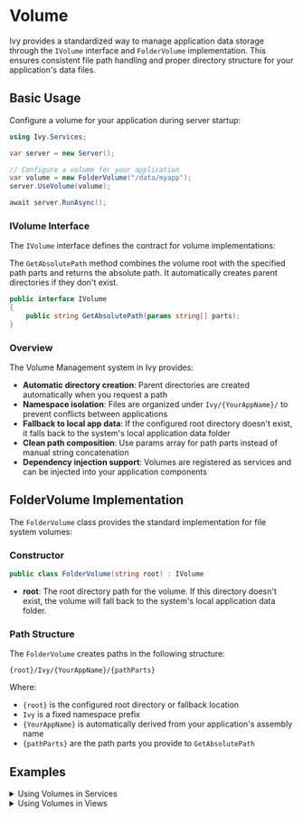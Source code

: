 # Volume

Ivy provides a standardized way to manage application data storage through the `IVolume` interface and `FolderVolume` implementation. This ensures consistent file path handling and proper directory structure for your application's data files.

## Basic Usage

Configure a volume for your application during server startup:

```csharp
using Ivy.Services;

var server = new Server();

// Configure a volume for your application
var volume = new FolderVolume("/data/myapp");
server.UseVolume(volume);

await server.RunAsync();
```

### IVolume Interface

The `IVolume` interface defines the contract for volume implementations:

The `GetAbsolutePath` method combines the volume root with the specified path parts and returns the absolute path. It automatically creates parent directories if they don't exist.

```csharp
public interface IVolume
{
    public string GetAbsolutePath(params string[] parts);
}
```

### Overview

The Volume Management system in Ivy provides:

- **Automatic directory creation**: Parent directories are created automatically when you request a path
- **Namespace isolation**: Files are organized under `Ivy/{YourAppName}/` to prevent conflicts between applications
- **Fallback to local app data**: If the configured root directory doesn't exist, it falls back to the system's local application data folder
- **Clean path composition**: Use params array for path parts instead of manual string concatenation
- **Dependency injection support**: Volumes are registered as services and can be injected into your application components

## FolderVolume Implementation

The `FolderVolume` class provides the standard implementation for file system volumes:

### Constructor

```csharp
public class FolderVolume(string root) : IVolume
```

- **root**: The root directory path for the volume. If this directory doesn't exist, the volume will fall back to the system's local application data folder.

### Path Structure

The `FolderVolume` creates paths in the following structure:

```text
{root}/Ivy/{YourAppName}/{pathParts}
```

Where:

- `{root}` is the configured root directory or fallback location
- `Ivy` is a fixed namespace prefix
- `{YourAppName}` is automatically derived from your application's assembly name
- `{pathParts}` are the path parts you provide to `GetAbsolutePath`

## Examples

<Details>
<Summary>
Using Volumes in Services
</Summary>
<Body>
Inject and use the volume in your services:

```csharp
using Ivy.Services;

public class FileService(IVolume volume)
{
    public void SaveUserData(string userId, byte[] data)
    {
        // Automatically creates the full path: /data/myapp/Ivy/YourAppName/users/123/profile.json
        var path = volume.GetAbsolutePath("users", userId, "profile.json");
        File.WriteAllBytes(path, data);
    }
    
    public byte[] LoadUserData(string userId)
    {
        var path = volume.GetAbsolutePath("users", userId, "profile.json");
        return File.ReadAllBytes(path);
    }
}
```

</Body>
</Details>

<Details>
<Summary>
Using Volumes in Views
</Summary>
<Body>
Access volumes through dependency injection in your views:

```csharp
public class DataManagementView : ViewBase
{
    public override object? Build()
    {
        var volume = this.UseService<IVolume>();
        
        return new Column
        {
            Children = [
                new Button("Save Data")
                {
                    OnClick = () => SaveData(volume)
                },
                new Button("Load Data")
                {
                    OnClick = () => LoadData(volume)
                }
            ]
        };
    }
    
    private void SaveData(IVolume volume)
    {
        var data = Encoding.UTF8.GetBytes("Sample data");
        var path = volume.GetAbsolutePath("cache", "sample.txt");
        File.WriteAllBytes(path, data);
    }
    
    private void LoadData(IVolume volume)
    {
        var path = volume.GetAbsolutePath("cache", "sample.txt");
        if (File.Exists(path))
        {
            var data = File.ReadAllBytes(path);
            // Process data...
        }
    }
}
```

</Body>
</Details>
